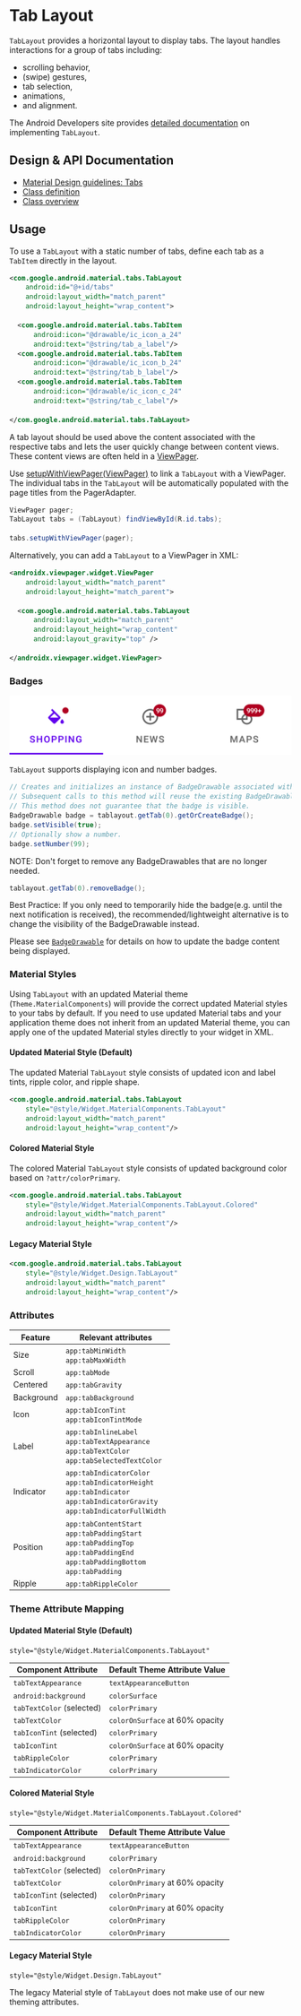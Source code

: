 <!--docs:
title: "Tab Layout"
layout: detail
section: components
excerpt: "A horizontal layout to display tabs."
iconId: tabs
path: /catalog/tab-layout/
-->

# Tab Layout

`TabLayout` provides a horizontal layout to display tabs. The layout handles
interactions for a group of tabs including:

-   scrolling behavior,
-   (swipe) gestures,
-   tab selection,
-   animations,
-   and alignment.

The Android Developers site provides
[detailed documentation](https://developer.android.com/reference/com/google/android/material/tabs/TabLayout)
on implementing `TabLayout`.

## Design & API Documentation

-   [Material Design guidelines: Tabs](https://material.io/go/design-tabs)
    <!--{: .icon-list-item.icon-list-item--spec }-->
-   [Class definition](https://github.com/material-components/material-components-android/tree/master/lib/java/com/google/android/material/tabs/TabLayout.java)
    <!--{: .icon-list-item.icon-list-item--link }-->
-   [Class overview](https://developer.android.com/reference/com/google/android/material/tabs/TabLayout)
    <!--{: .icon-list-item.icon-list-item--link }--> <!--{: .icon-list }-->

## Usage

To use a `TabLayout` with a static number of tabs, define each tab as a
`TabItem` directly in the layout.

```xml
<com.google.android.material.tabs.TabLayout
    android:id="@+id/tabs"
    android:layout_width="match_parent"
    android:layout_height="wrap_content">

  <com.google.android.material.tabs.TabItem
      android:icon="@drawable/ic_icon_a_24"
      android:text="@string/tab_a_label"/>
  <com.google.android.material.tabs.TabItem
      android:icon="@drawable/ic_icon_b_24"
      android:text="@string/tab_b_label"/>
  <com.google.android.material.tabs.TabItem
      android:icon="@drawable/ic_icon_c_24"
      android:text="@string/tab_c_label"/>

</com.google.android.material.tabs.TabLayout>
```

A tab layout should be used above the content associated with the respective
tabs and lets the user quickly change between content views. These content views
are often held in a
[ViewPager](https://developer.android.com/reference/android/support/v4/view/ViewPager.html).

Use
[setupWithViewPager(ViewPager)](https://developer.android.com/reference/com/google/android/material/tabs/TabLayout#setupWithViewPager\(ViewPager\))
to link a `TabLayout` with a ViewPager. The individual tabs in the `TabLayout`
will be automatically populated with the page titles from the PagerAdapter.

```java
ViewPager pager;
TabLayout tabs = (TabLayout) findViewById(R.id.tabs);

tabs.setupWithViewPager(pager);
```

Alternatively, you can add a `TabLayout` to a ViewPager in XML:

```xml
<androidx.viewpager.widget.ViewPager
    android:layout_width="match_parent"
    android:layout_height="match_parent">

  <com.google.android.material.tabs.TabLayout
      android:layout_width="match_parent"
      android:layout_height="wrap_content"
      android:layout_gravity="top" />

</androidx.viewpager.widget.ViewPager>
```

### Badges

![TabLayout with badges](assets/tablayout-badges.png)

`TabLayout` supports displaying icon and number badges.

```java
// Creates and initializes an instance of BadgeDrawable associated with a tab.
// Subsequent calls to this method will reuse the existing BadgeDrawable.
// This method does not guarantee that the badge is visible.
BadgeDrawable badge = tablayout.getTab(0).getOrCreateBadge();
badge.setVisible(true);
// Optionally show a number.
badge.setNumber(99);
```

NOTE: Don't forget to remove any BadgeDrawables that are no longer needed.

```java
tablayout.getTab(0).removeBadge();
```

Best Practice: If you only need to temporarily hide the badge(e.g. until the
next notification is received), the recommended/lightweight alternative is to
change the visibility of the BadgeDrawable instead.

Please see [`BadgeDrawable`](BadgeDrawable.md) for details on how to update the
badge content being displayed.

### Material Styles

Using `TabLayout` with an updated Material theme (`Theme.MaterialComponents`)
will provide the correct updated Material styles to your tabs by default. If you
need to use updated Material tabs and your application theme does not inherit
from an updated Material theme, you can apply one of the updated Material styles
directly to your widget in XML.

#### Updated Material Style (Default)

The updated Material `TabLayout` style consists of updated icon and label tints,
ripple color, and ripple shape.

```xml
<com.google.android.material.tabs.TabLayout
    style="@style/Widget.MaterialComponents.TabLayout"
    android:layout_width="match_parent"
    android:layout_height="wrap_content"/>
```

#### Colored Material Style

The colored Material `TabLayout` style consists of updated background color
based on `?attr/colorPrimary`.

```xml
<com.google.android.material.tabs.TabLayout
    style="@style/Widget.MaterialComponents.TabLayout.Colored"
    android:layout_width="match_parent"
    android:layout_height="wrap_content"/>
```

#### Legacy Material Style

```xml
<com.google.android.material.tabs.TabLayout
    style="@style/Widget.Design.TabLayout"
    android:layout_width="match_parent"
    android:layout_height="wrap_content"/>
```

### Attributes

Feature    | Relevant attributes
---------- | -------------------
Size       | `app:tabMinWidth`<br/>`app:tabMaxWidth`
Scroll     | `app:tabMode`
Centered   | `app:tabGravity`
Background | `app:tabBackground`
Icon       | `app:tabIconTint`<br/>`app:tabIconTintMode`
Label      | `app:tabInlineLabel`<br/>`app:tabTextAppearance`<br/>`app:tabTextColor`<br/>`app:tabSelectedTextColor`
Indicator  | `app:tabIndicatorColor`<br/>`app:tabIndicatorHeight`<br/>`app:tabIndicator`<br/>`app:tabIndicatorGravity`<br/>`app:tabIndicatorFullWidth`
Position   | `app:tabContentStart`<br/>`app:tabPaddingStart`<br/>`app:tabPaddingTop`<br/>`app:tabPaddingEnd`<br/>`app:tabPaddingBottom`<br/>`app:tabPadding`
Ripple     | `app:tabRippleColor`

### Theme Attribute Mapping

#### Updated Material Style (Default)

```
style="@style/Widget.MaterialComponents.TabLayout"
```

Component Attribute       | Default Theme Attribute Value
------------------------- | -------------------------------
`tabTextAppearance`       | `textAppearanceButton`
`android:background`      | `colorSurface`
`tabTextColor` (selected) | `colorPrimary`
`tabTextColor`            | `colorOnSurface` at 60% opacity
`tabIconTint` (selected)  | `colorPrimary`
`tabIconTint`             | `colorOnSurface` at 60% opacity
`tabRippleColor`          | `colorPrimary`
`tabIndicatorColor`       | `colorPrimary`

#### Colored Material Style

```
style="@style/Widget.MaterialComponents.TabLayout.Colored"
```

Component Attribute       | Default Theme Attribute Value
------------------------- | -------------------------------
`tabTextAppearance`       | `textAppearanceButton`
`android:background`      | `colorPrimary`
`tabTextColor` (selected) | `colorOnPrimary`
`tabTextColor`            | `colorOnPrimary` at 60% opacity
`tabIconTint` (selected)  | `colorOnPrimary`
`tabIconTint`             | `colorOnPrimary` at 60% opacity
`tabRippleColor`          | `colorOnPrimary`
`tabIndicatorColor`       | `colorOnPrimary`

#### Legacy Material Style

```
style="@style/Widget.Design.TabLayout"
```

The legacy Material style of `TabLayout` does not make use of our new theming
attributes.
